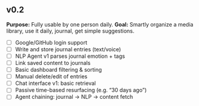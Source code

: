 ## v0.2

**Purpose:** Fully usable by one person daily.
**Goal:** Smartly organize a media library, use it daily, journal, get simple suggestions.

- [ ] Google/GitHub login support
- [ ] Write and store journal entries (text/voice)
- [ ] NLP Agent v1 parses journal emotion + tags
- [ ] Link saved content to journals
- [ ] Basic dashboard filtering & sorting
- [ ] Manual delete/edit of entries
- [ ] Chat interface v1: basic retrieval
- [ ] Passive time-based resurfacing (e.g. “30 days ago”)
- [ ] Agent chaining: journal → NLP → content fetch
